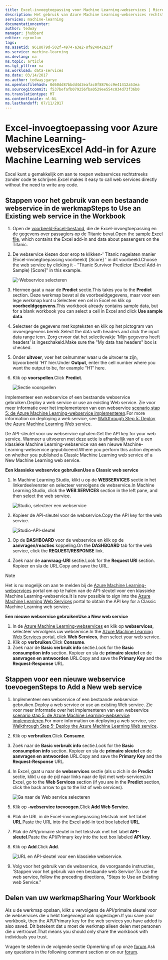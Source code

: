 ```yaml
---
title: Excel-invoegtoepassing voor Machine Learning-webservices | Microsoft Docs
description: Het gebruik van Azure Machine Learning-webservices rechtstreeks in Excel zonder een code te schrijven.
services: machine-learning
documentationcenter: 
author: tedway
manager: jhubbard
editor: cgronlun
tags: 
ms.assetid: 9618079d-502f-4974-a3e2-8f924042a23f
ms.service: machine-learning
ms.devlang: na
ms.topic: article
ms.tgt_pltfrm: na
ms.workload: data-services
ms.date: 03/14/2017
ms.author: tedway;garye
ms.openlocfilehash: 0d60dd87bbdd4d3eafac0f8876cc9e41412a53ea
ms.sourcegitcommit: f537befafb079256fba0529ee554c034d73f36b0
ms.translationtype: MT
ms.contentlocale: nl-NL
ms.lasthandoff: 07/11/2017
---
```

# <a name="excel-add-in-for-azure-machine-learning-web-services"></a><span data-ttu-id="4eb06-103">Excel-invoegtoepassing voor Azure Machine Learning-webservices</span><span class="sxs-lookup"><span data-stu-id="4eb06-103">Excel Add-in for Azure Machine Learning web services</span></span>
<span data-ttu-id="4eb06-104">Excel kunt u gemakkelijk om aan te roepen webservices rechtstreeks zonder code te schrijven.</span><span class="sxs-lookup"><span data-stu-id="4eb06-104">Excel makes it easy to call web services directly without the need to write any code.</span></span>

## <a name="steps-to-use-an-existing-web-service-in-the-workbook"></a><span data-ttu-id="4eb06-105">Stappen voor het gebruik van een bestaande webservice in de werkmap</span><span class="sxs-lookup"><span data-stu-id="4eb06-105">Steps to Use an Existing web service in the Workbook</span></span>

1. <span data-ttu-id="4eb06-106">Open de [voorbeeld-Excel-bestand](http://aka.ms/amlexcel-sample-2), die de Excel-invoegtoepassing en de gegevens over passagiers op de Titanic bevat.</span><span class="sxs-lookup"><span data-stu-id="4eb06-106">Open the [sample Excel file](http://aka.ms/amlexcel-sample-2), which contains the Excel add-in and data about passengers on the Titanic.</span></span>
2. <span data-ttu-id="4eb06-107">De webservice kiezen door erop te klikken-' Titanic nagelaten manier (Excel-invoegtoepassing voorbeeld) [Score] ' in dit voorbeeld.</span><span class="sxs-lookup"><span data-stu-id="4eb06-107">Choose the web service by clicking it - "Titanic Survivor Predictor (Excel Add-in Sample) [Score]" in this example.</span></span>
   
    ![-Webservice selecteren][01]
3. <span data-ttu-id="4eb06-109">Hiermee gaat u naar de **Predict** sectie.</span><span class="sxs-lookup"><span data-stu-id="4eb06-109">This takes you to the **Predict** section.</span></span>  <span data-ttu-id="4eb06-110">Deze werkmap bevat al de voorbeeldgegevens, maar voor een lege werkmap kunt u Selecteer een cel in Excel en klik op **voorbeeldgegevens**.</span><span class="sxs-lookup"><span data-stu-id="4eb06-110">This workbook already contains sample data, but for a blank workbook you can select a cell in Excel and click **Use sample data**.</span></span>
4. <span data-ttu-id="4eb06-111">Selecteer de gegevens met kopteksten en klik op het pictogram van invoergegevens bereik.</span><span class="sxs-lookup"><span data-stu-id="4eb06-111">Select the data with headers and click the input data range icon.</span></span>  <span data-ttu-id="4eb06-112">Zorg ervoor dat het selectievakje 'Mijn gegevens heeft headers' is ingeschakeld.</span><span class="sxs-lookup"><span data-stu-id="4eb06-112">Make sure the "My data has headers" box is checked.</span></span>
5. <span data-ttu-id="4eb06-113">Onder **uitvoer**, voer het celnummer waar u de uitvoer te zijn, bijvoorbeeld 'H1' hier.</span><span class="sxs-lookup"><span data-stu-id="4eb06-113">Under **Output**, enter the cell number where you want the output to be, for example "H1" here.</span></span>
6. <span data-ttu-id="4eb06-114">Klik op **voorspellen**.</span><span class="sxs-lookup"><span data-stu-id="4eb06-114">Click **Predict**.</span></span>
   
    ![Sectie voorspellen][02]

<span data-ttu-id="4eb06-116">Implementeer een webservice of een bestaande webservice gebruiken.</span><span class="sxs-lookup"><span data-stu-id="4eb06-116">Deploy a web service or use an existing Web service.</span></span> <span data-ttu-id="4eb06-117">Zie voor meer informatie over het implementeren van een webservice [scenario stap 5: de Azure Machine Learning-webservice implementeren](machine-learning-walkthrough-5-publish-web-service.md).</span><span class="sxs-lookup"><span data-stu-id="4eb06-117">For more information on deploying a web service, see [Walkthrough Step 5: Deploy the Azure Machine Learning Web service](machine-learning-walkthrough-5-publish-web-service.md).</span></span>

<span data-ttu-id="4eb06-118">De API-sleutel voor uw webservice ophalen.</span><span class="sxs-lookup"><span data-stu-id="4eb06-118">Get the API key for your web service.</span></span> <span data-ttu-id="4eb06-119">Wanneer u uitvoeren met deze actie is afhankelijk van of u een klassieke Machine Learning-webservice van een nieuwe Machine-Learning-webservice gepubliceerd.</span><span class="sxs-lookup"><span data-stu-id="4eb06-119">Where you perform this action depends on whether you published a Classic Machine Learning web service of a New Machine Learning web service.</span></span>

<span data-ttu-id="4eb06-120">**Een klassieke webservice gebruiken**</span><span class="sxs-lookup"><span data-stu-id="4eb06-120">**Use a Classic web service**</span></span> 

1. <span data-ttu-id="4eb06-121">In Machine Learning Studio, klikt u op de **WEBSERVICES** sectie in het linkerdeelvenster en selecteer vervolgens de webservice.</span><span class="sxs-lookup"><span data-stu-id="4eb06-121">In Machine Learning Studio, click the **WEB SERVICES** section in the left pane, and then select the web service.</span></span>
   
    ![Studio, selecteer een webservice][04]
2. <span data-ttu-id="4eb06-123">Kopieer de API-sleutel voor de webservice.</span><span class="sxs-lookup"><span data-stu-id="4eb06-123">Copy the API key for the web service.</span></span>
   
    ![Studio-API-sleutel][05]
3. <span data-ttu-id="4eb06-125">Op de **DASHBOARD** voor de webservice en klik op de **aanvragen/reacties** koppeling.</span><span class="sxs-lookup"><span data-stu-id="4eb06-125">On the **DASHBOARD** tab for the web service, click the **REQUEST/RESPONSE** link.</span></span>
4. <span data-ttu-id="4eb06-126">Zoek naar de **aanvraag-URI** sectie.</span><span class="sxs-lookup"><span data-stu-id="4eb06-126">Look for the **Request URI** section.</span></span>  <span data-ttu-id="4eb06-127">Kopieer en sla de URL.</span><span class="sxs-lookup"><span data-stu-id="4eb06-127">Copy and save the URL.</span></span>

> [!NOTE]
> <span data-ttu-id="4eb06-128">Het is nu mogelijk om aan te melden bij de [Azure Machine Learning-webservices](https://services.azureml.net) portal om op te halen van de API-sleutel voor een klassieke Machine Learning-webservice.</span><span class="sxs-lookup"><span data-stu-id="4eb06-128">It is now possible to sign into the [Azure Machine Learning Web Services](https://services.azureml.net) portal to obtain the API key for a Classic Machine Learning web service.</span></span>
> 
> 

<span data-ttu-id="4eb06-129">**Een nieuwe webservice gebruiken**</span><span class="sxs-lookup"><span data-stu-id="4eb06-129">**Use a New web service**</span></span>

1. <span data-ttu-id="4eb06-130">In de [Azure Machine Learning-webservices](https://services.azureml.net) en klik op **webservices**, selecteer vervolgens uw webservice.</span><span class="sxs-lookup"><span data-stu-id="4eb06-130">In the [Azure Machine Learning Web Services](https://services.azureml.net) portal, click **Web Services**, then select your web service.</span></span> 
2. <span data-ttu-id="4eb06-131">Klik op **verbruiken**.</span><span class="sxs-lookup"><span data-stu-id="4eb06-131">Click **Consume**.</span></span>
3. <span data-ttu-id="4eb06-132">Zoek naar de **Basic verbruik info** sectie.</span><span class="sxs-lookup"><span data-stu-id="4eb06-132">Look for the **Basic consumption info** section.</span></span> <span data-ttu-id="4eb06-133">Kopieer en sla de **primaire sleutel** en de **aanvragen en antwoorden** URL.</span><span class="sxs-lookup"><span data-stu-id="4eb06-133">Copy and save the **Primary Key** and the **Request-Response** URL.</span></span>

## <a name="steps-to-add-a-new-web-service"></a><span data-ttu-id="4eb06-134">Stappen voor een nieuwe webservice toevoegen</span><span class="sxs-lookup"><span data-stu-id="4eb06-134">Steps to Add a New web service</span></span>

1. <span data-ttu-id="4eb06-135">Implementeer een webservice of een bestaande webservice gebruiken.</span><span class="sxs-lookup"><span data-stu-id="4eb06-135">Deploy a web service or use an existing Web service.</span></span> <span data-ttu-id="4eb06-136">Zie voor meer informatie over het implementeren van een webservice [scenario stap 5: de Azure Machine Learning-webservice implementeren](machine-learning-walkthrough-5-publish-web-service.md).</span><span class="sxs-lookup"><span data-stu-id="4eb06-136">For more information on deploying a web service, see [Walkthrough Step 5: Deploy the Azure Machine Learning Web service](machine-learning-walkthrough-5-publish-web-service.md).</span></span>
2. <span data-ttu-id="4eb06-137">Klik op **verbruiken**.</span><span class="sxs-lookup"><span data-stu-id="4eb06-137">Click **Consume**.</span></span>
3. <span data-ttu-id="4eb06-138">Zoek naar de **Basic verbruik info** sectie.</span><span class="sxs-lookup"><span data-stu-id="4eb06-138">Look for the **Basic consumption info** section.</span></span> <span data-ttu-id="4eb06-139">Kopieer en sla de **primaire sleutel** en de **aanvragen en antwoorden** URL.</span><span class="sxs-lookup"><span data-stu-id="4eb06-139">Copy and save the **Primary Key** and the **Request-Response** URL.</span></span>
4. <span data-ttu-id="4eb06-140">In Excel, gaat u naar de **webservices** sectie (als u zich in de **Predict** sectie, klikt u op de pijl naar links naar de lijst met web-services).</span><span class="sxs-lookup"><span data-stu-id="4eb06-140">In Excel, go to the **Web Services** section (if you are in the **Predict** section, click the back arrow to go to the list of web services).</span></span>
   
    ![Ga naar de Web service selecteren][03]
5. <span data-ttu-id="4eb06-142">Klik op **-webservice toevoegen**.</span><span class="sxs-lookup"><span data-stu-id="4eb06-142">Click **Add Web Service**.</span></span>
6. <span data-ttu-id="4eb06-143">Plak de URL in de Excel-invoegtoepassing tekstvak met het label **URL**.</span><span class="sxs-lookup"><span data-stu-id="4eb06-143">Paste the URL into the Excel add-in text box labeled **URL**.</span></span>
7. <span data-ttu-id="4eb06-144">Plak de API/primaire sleutel in het tekstvak met het label **API-sleutel**.</span><span class="sxs-lookup"><span data-stu-id="4eb06-144">Paste the API/Primary key into the text box labeled **API key**.</span></span>
8. <span data-ttu-id="4eb06-145">Klik op **Add**.</span><span class="sxs-lookup"><span data-stu-id="4eb06-145">Click **Add**.</span></span>
   
    ![URL en API-sleutel voor een klassieke webservice.][06]
9. <span data-ttu-id="4eb06-147">Volg voor het gebruik van de webservice, de voorgaande instructies, 'Stappen voor het gebruik van een bestaande web Service'.</span><span class="sxs-lookup"><span data-stu-id="4eb06-147">To use the web service, follow the preceding directions, "Steps to Use an Existing web Service."</span></span>

## <a name="sharing-your-workbook"></a><span data-ttu-id="4eb06-148">Delen van uw werkmap</span><span class="sxs-lookup"><span data-stu-id="4eb06-148">Sharing Your Workbook</span></span>
<span data-ttu-id="4eb06-149">Als u de werkmap opslaan, klikt u vervolgens de API/primaire sleutel voor de webservices die u hebt toegevoegd ook opgeslagen.</span><span class="sxs-lookup"><span data-stu-id="4eb06-149">If you save your workbook, then the API/Primary key for the web services you have added is also saved.</span></span> <span data-ttu-id="4eb06-150">Dit betekent dat u moet de werkmap alleen delen met personen die u vertrouwt.</span><span class="sxs-lookup"><span data-stu-id="4eb06-150">That means you should only share the workbook with individuals you trust.</span></span>

<span data-ttu-id="4eb06-151">Vragen te stellen in de volgende sectie Opmerking of op onze [forum](http://go.microsoft.com/fwlink/?LinkID=403669&clcid=0x409).</span><span class="sxs-lookup"><span data-stu-id="4eb06-151">Ask any questions in the following comment section or on our [forum](http://go.microsoft.com/fwlink/?LinkID=403669&clcid=0x409).</span></span>

[01]: ./media/machine-learning-excel-add-in-for-web-services/image1.png
[02]: ./media/machine-learning-excel-add-in-for-web-services/image2.png
[03]: ./media/machine-learning-excel-add-in-for-web-services/image3.png
[04]: ./media/machine-learning-excel-add-in-for-web-services/image4.png
[05]: ./media/machine-learning-excel-add-in-for-web-services/image5.png
[06]: ./media/machine-learning-excel-add-in-for-web-services/image6.png
